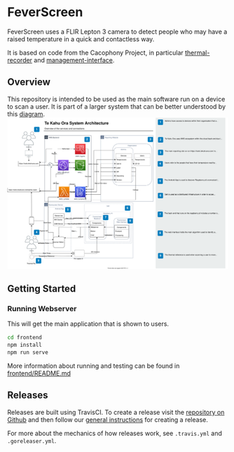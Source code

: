 # FeverScreen

FeverScreen uses a FLIR Lepton 3 camera to detect people who may have
a raised temperature in a quick and contactless way.

It is based on code from the Cacophony Project, in particular [thermal-recorder](https://github.com/TheCacophonyProject/thermal-recorder/) and [management-interface](https://github.com/TheCacophonyProject/management-interface/).
## Overview
This repository is intended to be used as the main software run on a device to scan a user. It is part of a larger system that can be better understood by this [diagram](https://viewer.diagrams.net/?highlight=0000ff&nav=1&title=TKO%20Architecture.drawio#R7T1Zd5tI1r%2FG55t5EIeiWB%2FlRd2ZTr4kdhJ3z0sOEsiiLYEakB3n109VQQG1IJAEEnYUn9iixFLU3Ze69wJerX78FrvrxYfI85cXmur9uIDXF5oGTAuiP3jkJRuxVSsbeIgDLz%2BpHLgLfvr5oJqPbgLPT5gT0yhapsGaHZxFYejPUmbMjePomT1tHi3Zp67dB18YuJu5S3H0PvDSRf4WmlWO%2F%2B4HDwv6ZGA62Tcrl56cv0mycL3ouTIEby7gVRxFafZp9ePKX%2BLFo%2BuSXTep%2BbaYWOyHaZsL1K9L4MTqR%2Fveuv1HXXzyv%2F%2FnamSZ%2BeTSF%2FrGvocWID%2BM4nQRPUShu7wpRy%2FjaBN6Pr6tio7Kc95H0RoNAjT4t5%2BmLzk03U0aoaFFulrm36IZxy9%2F5teTg7%2FwgaIZ9Pj6R%2FXb65f8yHOTBXkwvou4APmaJNEmnvlb3lqnmOTGD3665UQjXx68JpVH5Av8mx%2BtfDQ9dELsL900eGKRxs1x76E4rwQP%2BpBDaBdo5Vj35C43%2BaNu%2FYcgSf0YjX6%2BlcLyvTtFNMmsv7sMHkL0eYZWDl0KL5%2F8OA0Q0o%2FzL1aB52Wg9pPgpzsl98MAWEdBmJLXMi4vjGspFLYiGn6S%2F%2BNCQrr5UxjqYNY4v0pVVF3L79Z62fO7fcLTr5wSzecJQgAeLsVD9wcVFCA18dG7J7PY90P0xbX%2FFCAc5QHGru8lWokrFa%2BzdoWPMIGwA%2FyxxQ4A8Qjfgx3gjy12APC3B9zzAT%2FByoBwxNxe5Z6vViZIkCvapMsg9K8K5o5x8CF2vQBh21W0jBDyXodR6LP4%2FbwIUv9u7RIm8IwEExqbR2GaMySg0eN84fFdEXte48%2BrHw9Ykinuc6IrD4jVrckj3yEslX77fRbF6yh2U%2F%2B756bu94KmkjSOHn06yQsNGmPzyjbxo4Plkps8T4Ap5qQFnS79eYrviN4oCB%2Fek6NrqOZvIXtEwSjVbYxSIMZaotMsPbskF%2BOmoWPY45HnUiyahp2NLSoiUaei%2FBB2%2BJ%2B7G%2FAPuPGe7q2n2zgAnv%2F3lxG9cYXI7txlKhCVZL3rgcOIGDlYeNSpA0Ih8fFJs2gVzLoDiGFpLEBMGUCgoYoA0ZwOACJnejL5hIgjRViLhu%2F9aYII88z0zkzvVTA902FpDEiZHnQkNKZ3QWM3i8XLH19nydXoz08%2FtZc%2Fnf9%2BnIx0gcQ%2Bxg9uiLS0NEDQOoj39cTuSnthq9reHjCWzQIGQUYCGE0GGKg6PTE%2FQ4TMrZusp35Mpv4p%2BDXkkg0IP6xAxwKOjGxgxlkF6USvPgRAX29%2Bfvo6Hn98F09GQWI%2FGFfWPyNNgM%2F4%2Fg4NXLqzRz%2F0zmLp9Ysl9PH7bBltvO9YD5SQE%2FqZYJTpURwVj%2BheBy%2B43HaBpJuKhLA6EUmjz3%2Bn8d9ff95e33y4%2Fa%2FxYWJHv490Ue37grQ89Q93sUF%2FPsYu%2Bn33kqT%2BCn0YxzOMErN0E4uqIFqKlMWfZg8E9i8lOTaJAJNDNQfjF%2BKwQjKVwckCqhQnJb62gy0oXRUAp0s1id6gZouaBHqdp8B%2FRqPRHPvHFhiMCR6c%2BQmeBGaT1GGD1I1kmAAEZg8Ac0SAQSAzrzoA2N3Vtw9fLu%2FX75%2FSn%2F95t%2FgJjOWHERDgJaw%2BZtAF26P%2Bao2FR3Wd9K44k8ryJSByJRto4lp14RqQe3jFtTmCX7t2KRs90vl6NTqkqed6KA7pkyxzXfigKXpAjj75cYBeHlur2wVzZzAzYNcwI5eO49h9qZyQ81XR2U1J2HJYIlU1qpeXKJDdtFNPOFXyq166mYt94F%2F81VqRIlDPMYslvj1W%2Bx8ILlLlzfPn7obojSJSbEX%2Fw4MaI1UBKswFzr5RDXovyF7RX5BDhOxXpCyISkHy6KezBSX4HewI3oLVjUtTF%2FR6enJFpUcn25YDHMEtRLGGYNgnpHYQrwm8nkZpGq0arYAC%2B2oEqsyacZN19qLz4Aeeh9y8QZPfoNciXpzvG7KMOer68c2Tn2FwF4ooQIa3YzGswHZkFrpjigKbjnXvOnZel8A2WzJ%2FaA9KYNMobFWHNJe5YRsy62%2F%2Bs8GpCZfTgk%2BOZhl1jfF0H6b%2F0gyENNhPgH5zn%2F9dXo8%2BPeC%2FY28VYIPBzDnsJHti9uWZZQyaZaic6qCJ3AKoEluoGOw89mecRPH8EaR%2FVj5X1E50VGqd%2BOClcsDrnH7ojXFuEsaOpZsk2AGLByfB8nDORG2qRtYETmZLSCEqsqYch0%2BgIIqrvw0Ju8hpATZgSIx6qzvSBelduRt0ohpKl8YaDH3uQZ1S83If4%2FJM6BLUcARC%2F4ZElyx4ORxKpx7uLgw91dJhJ8TN%2Bie1Hkh7K94JgbT37mrqudtVOWlQTRpYkwXXpAE2McjGnEbCXpIn8IOyMUscBOJpNFImDsrGZGFB%2FmoguRpwV9cH5eoCUrzGjL6bWPaNqle%2Buw7izLVPlOQYa3e8lnytGlfAElRq9M2c%2FHs1%2BjPiDoTHZvFEzCxkkcVlhtX9hs0hl9FgQFlkz5Kk19Gxzk1FKjUEMr9%2BCd1VdN1gs50JfVCErl9b6MvdCB390y%2BdX4bQPYLX3rRnUjfUwZG6dppdIFJr2mowp0uNOvfhlOr0YeEcGp9sVqf7iecI6p0GTQZRoFHkf9CbZC%2BVX1ciwa6hIY16KemTLP0YkSG64hUJs0hTvLFrjJ%2BsTfBOr0RJ%2FUd3sYliV0GUKAqdnOARyNPAXd5iXTx8IBgqSz2q4B9lS1mWQk5m%2BHOWeEA%2BEg6V8VoxYQhRAM5sviJ8C2PyKHMG9ck9bDbSDnUZ8wCyPHzYG%2Fc4ja0%2FjCAwZQbNXMPohWvUk3rnZp%2B4pWm7BniQyiJ30BenS735g1NGRF98nScfnxb6KU5b1Po2NVSVSyOE0jRCXeLP7yIZTc5D7CHxEGsvJrKfPiNxQB7AjdrmpACra250WPQXnAT8OcBUBmDaIAGmHVt8yDVFaLDGS6mT9qop6ifJDijZQ6lVtAsF9GajtM4THFbaAZ234Eu6wsn68zgKxV2bZ2%2FScL1Jjm5cT7TdvEnGGKqXxi%2FjTZqVmN2zPmdxbgIo2wx3XH%2FSadk1YJh1c1WRrdrcKZUDa6i2ZU080mpQDsQrDH37FT05nsQNS0QcZalp07jMSjPdFWYq4TTBf%2B7gWUq9IillqmMIrd2klGZZAJi%2FjJRKYM%2FSiY92HFc6ybO2TiOdOssdlEq5vURcr9lJdlvh1Xl20l7Cy1RZz7pm6A3Ci7%2BiDOR1JbzkeZJi%2Bs3%2Fky2beO%2BFFLOHkUJFya6LbEnomPmlw60ABsT9tbnNGz2EAWIPZ1Xi9agSE0O3dGc3VeLKAhBMfhlVYpaj9XH1CXnpl6Nau1CMgw3Z2t1fpFMfdLNI17oW6YcBSH81Ct8wgtrtAd25m1muaglUb9h8Kkw214NTYXSHf1KTGth4RT8%2BDCi61L8hBJi%2FDEoT3EqP3WTTm1xIavCKoSZCrk2VRCqagxUpWV2FoVwxaNQnarbBVxUU8rAx1RKkKkM%2Bn2s2dWvmhboSIHDOA8RG4yx1a4KLBaI%2FeDzBh9Fss8K5EaRex8TAcqMY%2FI7UKf%2F7Gr10%2FB2X2R4BAwkWW1mjVerZow45ipZmaB41P0I%2FUY5VX4FM2Hb%2FdPfJloepEuIuxRYpi5N%2FYvzVYzTyf7ir9bKeuN96FiN1lei6QE9FgiJbrrEvglIFGAy63gBs7U4bmO4tekFE5D%2Fv9d9tr7%2FnJ4%2FZg2syDHsTjaR4CJssrkkrTxumouoiPRt94ZkuhuaOmyFkMSlCxZedG%2BGte1fAYfWuoPNuzQgaUZsh3ApQ2lD%2FpYF%2FqA5cIXTBDNqRE0jZl8AeeBJHxkYw8xWPNIVIlBlaz%2B%2FrBZr5dzf04ijwvq%2FjiJgIGD17IGtTVWyWrC15bVFTAY5I1mZfZYGMk4jpOt9aY17wAWTdVr53T9b7JYKarI1kmOZREkFFdeLzLToer9e1OvWrMZjVRoN57rvpAvt2JrgQ18RwgGZqI2wotzGN63hgBwwE6mwSmi5vRyEtyN4X69AEVBlnzLQGX95iOXaoatxmD9OW7hgziwpwDHC6gI40GgxP7dCoy3ioJn2rHP93HP24jnhDsrtMHlxXByEVTJMrUN59jVE5Noli4R0pRfcOK1xzV9JpaziJEbDL4jKaTpNv93WAF6WiONLvsYyopFnaMkBSTn3vr1NcF0gVrTtZgoTQggHrqmgYR4%2FYHAZHkibh2IbsbFmOQXkyNobFW%2FP5Efk8ypMJfjTqG4w91Ki%2BCIqGgMtt9iPOgmQWAUeZuSs%2FdiVag41%2F6sysPmWZztVIAaoqE2WyIvpGX0qGeZLKCQmSBynnmd9fyFhHCuJCrsSdo1o9BXH5J9mdZ%2BbJ%2BZgY2GObPl7gQhu4aQC8rGs68yb7NZlc%2BN6SVy2QmQfA7ot0KY4MK6RW53roxPMgbSgm0zFPyicMwGKLXWLL3nyia5WFiqIh7Fdv8jVLbRKZCCFjDC42W0v77JLaX1QZrcPGw7CHIMf4bL6wTuMVJtCOIbpssXndHRFPatargd8ZRVRIKQkMI8WI0mc3NhV0WO9WfvPhphjZJ9niwvCUkmNU2crOTpgepGBrzrJVXPYtBU2V7dHgdCAFa%2BStzrIcBzQxKf6KI%2BnX1LKrenQ%2FvcMk7eKLh8uMOtv5gvMdDYfdM0treg%2BCG83czfLueXJ%2F%2B9fnPxxw82h9HG1OWwuc1UzaKCYcZfesqRgn0Ut0zhTvPGdZighAzJ67DpL1ksz9ZN2gdiROFh%2FqEb6WiBEWWpBd%2FwNJmJZxZG%2FaS7H%2FrcjOtfgKcaQS5zNnPSU5yLJehoYsx1YxzSZP2C7hTKGLccVbxXQ1lIXNevNZGGKc45rkjKCx90EiKaLzHKyWbpEsV3ULzRbB0nvvvkQbPGukpM0e6dHlIoqDn%2Bh8l1Htqu1RyzPu8JX5PQmx%2BZ%2Fo0gNu6IP7gznxvZukBUyXS3edBBmt4QtXiHMG4SVNb1VPgQWc20qaB25LvFZdtNqVI4DYPOE%2BmAdohOIBhwB5P9bGnKh8qKH3asFV2TbIejlymy8CHorQ5fMlAdgCXeiHAvsVuk6D8pjwZpzzdBWFOPMxIHD0Eco8%2BxhtkIqQummFs%2B8Qe9hOXK3TmKnDsgEbektxkGwF%2F3p3eUaGkyCDeWpkOK1LEpsmqsaa64BUX%2BkuX6JZme6nEJK450%2FjJYPDG%2Bc1pbkl2wdh06262trIT7rRGSnM7Th1wU0xHwDnyhWpcsDRFGDaim0oBnrZsa1SQhuk%2BU8Js4vCFyrk1NJBWf%2Fy1z%2FJ7utaHtLc2bOf0EFj%2BRhb7Yvw65%2FULxmL4XCGjJcRIrtFhMX34Em4yx3LwOR2jA%2Bfhi3R7kRm%2FUWWXydNrzsnX28xUTtOvuYTo2wga%2BfcV%2FK1NEpy2pYQnRQAbSVBpC%2BvtdRWh1L5jHNzlBv6aiufcVcYnbuPpesqKaiFe0oX9u5AWsVuI4hOdEDV4hy9%2BoDkxzaK4CEnAuxNpr9ZfIUYefqbrKBE4VXonENLSrLXUdHbciLX6BF12GaN8U83iGCrbOhWs20ZIgBJIQSNT8eX0HNZNaKM1ENW9dehIzyvjZfKXeIGNW7qX%2BI1OzSlTo6QYhAJhwT92E03sQQrfyFn5naUbSmBCoI%2FxL0txc3etEhJne47hInY7vDO%2BHB0fJB4uI%2BMD6IGmGl3Z1w4Ni44p8YFTeQNn2%2FPiHB0RADayTFB5ApIE4pij9TTOyPEsRHCODlCiEkS3%2Fw4wf7EMzocHR3sU6PDacr%2F7p4Mv3%2BJxa1ssfc4Fufd0A3YMo7VleVIS%2BH%2BagB2TgRg%2B%2BgAPkk44fQA7rxJa0sAa0cH8Gnb%2F%2B5a5qt5R%2BVBu5%2F2x5j2HeM6Dz0dJKJpPEmW1%2FwunEfxihS%2BlCLJMOI7sC5fcI8AD4Amu99wSPkB8rd%2FJfsNO2bQx2p%2FwDNo6BybQZ%2BmXPK%2BxRCGy59b718fSGoAV%2BURQtiUGsDXhbTgMVIDJNVl8ypHwxUZlKa62Raq2lzptaHLDF3M8sV9S87h597Czw6f6NM%2B%2FLxtQ9Nriz7Li%2FCJPsNz9LlDx2FB7a8n%2Bkx7VPC1ht9dn7Hh6Nhw8tjziSqR71HFYF%2Bt%2BeTmFCW4xhosYBg10B2uTxQ0m7Rj4Qpen%2B5HOzZE7fgqWq0R9GQa8q%2Bkb3WgVZlcuTrLlmXfA1VSJ6CInb8FtWprtSR24whS858kHQrPUnQ3KWq0x9UtOpUMMXsr%2B66LavaHSOraPSND38ggU6mOigxUpaqKpZV3xoSjY4Isme%2BomHCiUrwyPXmvaqq9Oo210wX19lOLuYa8ZTi5Vi3mrjCh1nCFYavbrzhYkZaLL4Fh3SEUQzxjIH7mbcTViZtZt6iuOcS9y9LX107CW%2FZq%2Fv7aU8EEyjegYlb%2BWTp7x%2B6ClnKf7mmkymuPNov8u23l2a4ARy3qCp8VNYSd6gdyu%2B9V1bq6vK5VKtkdoxPyj%2FOGcJ1d8WJ20oiRa64q0cxk20Rp9kn3iplov4v8dHiQ6N3pY1gsjQBpv7vjgkpUTgRI4eVYM1xuty3OO6sMAHC1Z%2Bikqq2CZY2%2FAUBcx%2BprqcS9z1uQWt0ZqW%2FGN9c31xK8rMNnKfLvisTbsaIZtasgAbZiOVKo9GYCitt%2FXwPPPzaQ6LeWojmabVhAz36zG8uBptgW%2Bt7WbM2CJqDdOavlYGxFr94AitDWVcWydR1otmNACIDeF%2BjFrXxvUch0BXpbQSxTAByFvA4VG9gWcACSUUXjvIECXty5J%2BrsZ8C3ArwGLcWCKnBMdKINbVVUR4YEeTEOIO7SOkOefmsotgGsEnRsqh%2FUgOLYiNgt1bR1le6WGSbkNdHpL27fOkO%2BHeR1A0HNMlTbQVCzTGq4DxTyYhaC2D3zDPl2Gp5h2ApQNd0hyrpD3QYDhbzozxF39J0h347mTcdSTM0GwIBAty190HJeE%2F1H4la%2FM%2BTbQd5GKh6CugXRBwQ9Z9iQl7mjsjaCXvDEIID5zybC4zjQP8oDZGN0xt%2BbJA3mL%2BUJtPsgvVGyJr0JyRgtKKgu3CecK%2BXOZn6Cj9MI%2FfJoaTu0WumC1IxM0arE6G8UP7hhkOQbDE13hREunCb4T7pwSZBquYyek%2ByaFb1l1tRGTcss8Qvsene9LByoRvPqQ55DZhYu6a24wfsdFPThy8J%2FKaeOLsKnTINlkL7Qx8X%2BKkr9JT4mgbLKzYKQnPH5Fv1aRZ6P8xDwe5GrZj6OBHDv5a%2FcAEMwjNACBzPy7mQi9%2BXqBPjWmcOQTIm8n0t%2BJ5s1ae3j0jVHNDtbNLyA63nFi6NZEsCqIVnD4lWuMkxEN8wwjHzOLszOrK5Y4tOBcmJkZQoQX0UPYUAevo4ifL%2BVG24QMPGTpy%2FZrUmRGAaw%2Bezz0qJkBRR%2BASkGItKoImFlmCA5HeUYXp7RIgkL1yStZJUt8%2FyULyQSNdJZvgX0Rr4l46y98TLTVCzTMQt2xO1o1RSoa6YBNEt1DEO3RD%2BFDoECTXUbLwOaqZi6CaFu2SpiflZfDmNN5jDukZl9wRj4h7vYoD8fYzfDc4zm4%2Fs79NufRclLkhKUrfIz9Hu2jDaYXKY4wRadicmNRV1v41NMD9L%2Fy%2FmHH0eYi1GKxXTozxFnCPxwlh9nlJv4s02MzsE0eEfSOJNsdl5BhHRGO1EMw8qTAL%2FyJ4TtaAro07%2FuXrzQf%2Fk3fsR6lEQb9K5uko40PIsxAV%2BFPRQTQdRNppVJgJfQXUUjb0oHpviUpYuzMISpcpcWnLY4M%2FvNSY%2BkYCuUR44IF1HO3KKRW9iKBkpap6VNCqemrkDDgIYJTEdVVUf0cOgQcRQN8OyG5RZQYXhOb6qPGMrol1sQykciPSQSHyccZlItQRDEQxv8BdZu1AZMxIi7iP05Mze2VH6KJGmipP4j4k5R7Oal8sWJtryKzsbd9oI8gRLVxCVqwjR%2Fx3nEKCSEbhGPCIis94omkxmTrNPSckLPuUr0nK2iGxLdDCHSBaPuFc8hnCTwEE0gfpUxQl6HKRjTLA2eMva5E0vI%2B2%2FzA52hU3HnW5w7Qt7hfRA%2BZgAspiQ8P5u6ZAKY1Yyec%2BLDMwhxDY%2BldAK7i4kDH9gW1R%2BQINtMc1yd%2B1jWzWLfDzE%2BP0ajgtJG%2BK%2FsWYferpY4dsIaFnBn4cIJFw2aCtBU9B2woe6YtEb3bsLFMtBNHGADU3fKjdbdixYxVNqraMl35COOOScWX8VAWvvReplZe8RILm0%2FwktFu5hqR9nlHq3v87zws7Yq%2BIuXQnmL%2FYcAqbixX1yHKZbYuITVR%2Fii5yDxMbe%2BrZ5Mea3UEZA9nNxmvF5flKZrIVM%2B3Y8ZyVKRntnFibsilmdccHcqVVjJux%2BPl525TRRIGXYdSxUYeB9ccDJdRtOLrF8O%2BhPjBkFplOvCeC1ipNNPPt%2Bi9VeesDHSMdvc%2Ffnb%2BKycobJQ%2BhV5qqHYql0JUDA8FWqagtipreuqrQJbh5LcuDYKu6PYpgkM0zZUp%2FAcd89UxTSEI%2Bjr49CLo8ArGFFQMaQzszNIZhHZJ6neusl66sfxy2gdEJM9T8MrT2ZYU%2Binz1H8SFkl4Z6kMWxpx%2FMq8TNp50U8Abifl0KZ5HwTzrBt6%2BauvCgkGjW%2BfVKo3VnT2eJifPvSyUA9BlTZJgoc0tLxsF%2B%2BCnrGgUrxKTlh5WjkYnDuzdPEO0m406%2FJcGB9OFQ3gAIBsDTTUS1DN2wZw2n0J%2BL2po5m6LoJLQNAY0vq%2FEEMB4o5EBlPqHrtqF6F9I%2BEVUBiyg3wSgeEmmbLjedTDSbcrKaEbRB6w5utM%2FfVZFbZ9I9ZwRIrTaXjLuchxfmUG3lBjAiU0H3uYiiqqzP2cO6XrwQKxNlEua5XeYpLcAs%2Fbu25mf40ecrqdaMDfNN3KeWP6zhYuXFm1T8jrpL6IZ3Vb1GVvxXMiMZ8ivfDEyCWoTpD3JI4V918vSWMkDwzegry153H6JpM5UOzJh4Bt7goiWaPflpwsWk8dFbVDZs6s6iiLZ5i67ZWY2eajq0g69AykHZkmgatjLBrxAMomuU4pm6aWIVSjb5YlJisU6%2FKiDSziJZeaRnlrkl3%2BRAhml2sOEUnd51RGw%2Fxk4RwuzziMHNL1ldhNzm3kT6e8AqOP3zb5IFRhhtU5zT1MyLHbDJY%2Bh698n5894Eh%2BVuk7WWPJw%2FKJhiT36SpLWFPfpCzuk2S3ZZ8hf5effryDbMS9IikEqotb59ke0qLOZIeuZRdbWEvNWrTVq6jHonRTFL0F2Oim5CIy2QeI0LOwlOd8KBtD6i178Q17POVkSDBrggC2p5emnlEj68dIwp4dhP8Ef8ZTYPQe9hRoNTf4yxOcnECzS3JQLZimdDUHR1AnO2%2FlziBUFFtw7GQJQ9M1bT7Eie0KuyxTOy8TVzVpnapeoxM3zQOpps05%2FBIp0MDm1nuqiQsH%2Bm3pb%2Bz8CDy%2BTuev15GL0RihPPgYRMXYWB3FkdJKQCxfCM3ny99kqJCdOFKuOl%2BERBfKlGBfc5byVgFmWLtYXwUw9asVjpDK4YpTf0tSH%2FfTPnzseesIp7cdUqkkRgLlzhQy5XIhN80m9RzyEyCOiUILKL44VVFvQ6VjF40SxT87ogn%2F43sJyWIuEDpIWGsls9qCK8eFkiTIMvB4amOIXyYOJ8t3DD0l6OpjxvB7y2yudvUwqTPyW7VGlv6vXvh1Afi0K%2BoF5iKVvW8s83AmzcG6EjoaxUz1daPY2fO3M3y7nlyf%2FvX5z8ccPNofRxtZKUexF4SrzNBXLJ7viU27Lv3U1UNxVB1pNFZeNuvAwTYnyZBXA55cWvAF85BR6LOflia9Lkq97wgZj32DIS58pJ9WahsqyjOY79YKcvSpl0PM6ZCLcmTgLBSFhMtKc8BJtGSQilC%2Fx%2FDTK%2FJJlo6GBHjdfPToix7qDIydbOpVty2XjAvXwdx6WfCt6mShN%2FF92pfP3souj%2F%2BgvWCDNrb%2BCV7m9EtfZfRN%2B0AUVpzu1doMPbAHRpSrhEnVABALACZecC0DIlkAFAxbMtQ6T8Je8BWqaMCwzRM27Ss3sqZQFEwvMW94btXCFK5Lg4DKD0DRVb%2BFndz71HNyVJU0yn%2FsUFL2zg95MRdWm9xN%2FbOkEPcE7cBZOI3tnlyaInbUN7iDuqdoWVz1bhM6%2FSEJe4BeItbnncGlaUW1fFpvXz95MDSxXyMSVXtxK5AtIoAVwK7J8HGd2WwkYOppCK10NTJGJtXSDurUzr5rgscMIurk4XrkUKTWTOEFa46nHVK2LO8Wz3UuAaESM2Udo4CiiNzJhh9hRV0kcrOjS06I1XHUHQ2r9PW1La9Ld58xzBdTMWfFCFnufV5LmEvouV2un5FnS3EJOJPlWD8GSGOjBCn724hmsCDLTyeN0IgfUT1C6ZrmK3aF4d1RNi%2FDPbWriHVdghbtbrj9ziXz1s03vAmI5IzKsWUYXQPMOriU3s0NkcqdM4lDyxRXrS66L99gCHWKzpmbxJMklwfP107tEeJlCJbtv9rRbhbe4G9NsI1xVTYt1jDanevSyujsC9DXhpTbFHXO69otBNLkyxUveeQWxUHiBaMrOC5pmp8l4XOlkVWj6LzZakHSO1ajSBn7gFgSFDIllQitzso9SOdsda8VjuVhhecP1cW%2FrloGQesh6e4qg0YZvS1ZC0aD6C7BOvEb14uN1kjREMH8%2BAHXmJJR3QD%2F%2FSxfpSCWa4mUm8L%2F0NnayvWSf5S5AfclvkBcvOyFg2bLc1mDVMGSJYy%2BgJQof29sIhdgZF5TBhJ2kn8IjlM%2B1AXuysKYpMTWKpm2Sa0LEsUljIFIstRggBamqE7qtYXYE%2Fa85s14bVdbPii1Xd2LV6hPSyGC5kW3qj7b5OqjS0MMxvhCJq%2BHN6ipv%2BFKWNSz3GPZrB3qZ2Bxn5%2F0OCyiCgkT9HvD%2B8ZinDeWHk64pyLD5GHl%2F3mfw%3D%3D ).
![Feverscreen Architecture](TKO%20Architecture.svg)

## Getting Started

### Running Webserver
This will get the main application that is shown to users.
``` bash
cd frontend
npm install
npm run serve 
```
More information about running and testing can be found in [frontend/README.md](./frontend/README.md)
## Releases

Releases are built using TravisCI. To create a release visit the
[repository on Github](https://github.com/feverscreen/feverscreen/releases)
and then follow our [general instructions](https://docs.cacophony.org.nz/home/creating-releases)
for creating a release.

For more about the mechanics of how releases work, see `.travis.yml` and `.goreleaser.yml`.
